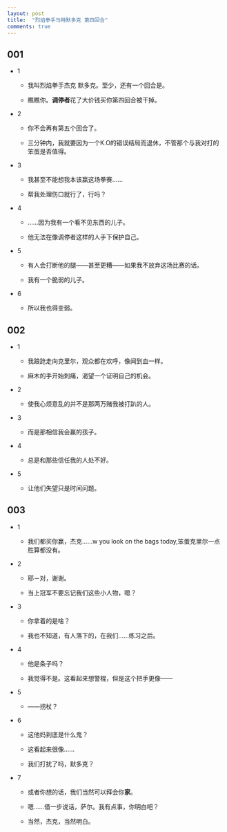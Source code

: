 ```yaml
---
layout: post
title:  "烈焰拳手马特默多克 第四回合"
comments: true
---
```


## 001

* 1
  * 我叫烈焰拳手杰克 默多克。至少，还有一个回合是。
  
  * 瞧瞧你。**调停者**花了大价钱买你第四回合被干掉。
  
* 2
  * 你不会再有第五个回合了。

  * 三分钟内，我就要因为一个K.O的错误结局而退休，不管那个与我对打的笨蛋是否值得。

* 3
  * 我甚至不能想我本该赢这场拳赛……

  * 帮我处理伤口就行了，行吗？

* 4
  * ……因为我有一个看不见东西的儿子。

  * 他无法在像调停者这样的人手下保护自己。

* 5
  * 有人会打断他的腿——甚至更糟——如果我不放弃这场比赛的话。

  * 我有一个脆弱的儿子。

* 6
  * 所以我也得变弱。

## 002
* 1
  * 我踉跄走向克里尔，观众都在欢呼，像闻到血一样。

  * 麻木的手开始刺痛，渴望一个证明自己的机会。

* 2
  * 使我心烦意乱的并不是那两万赌我被打趴的人。

* 3
  * 而是那相信我会赢的孩子。
  
* 4
  * 总是和那些信任我的人处不好。

* 5
  * 让他们失望只是时间问题。

## 003
* 1
  * 我们都买你赢，杰克……w you look on the bags today,笨蛋克里尔一点胜算都没有。

* 2
  * 耶－对，谢谢。

  * 当上冠军不要忘记我们这些小人物，嗯？

* 3
  * 你拿着的是啥？

  * 我也不知道，有人落下的，在我们……练习之后。

* 4
  * 他是条子吗？

  * 我觉得不是。这看起来想警棍，但是这个把手更像——

* 5
  * ——拐杖？

* 6
  * 这他妈到底是什么鬼？

  * 这看起来很像……

  * 我们打扰了吗，默多克？

* 7
  * 或者你想的话，我们当然可以拜会你**家**。
  
  * 嗯……借一步说话，萨尔。我有点事，你明白吧？

  * 当然，杰克，当然明白。


